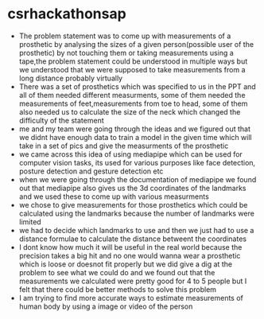 # csrhackathonsap
<ul>
<li>The problem statement was to come up with measurements of a prosthetic by analysing the sizes of a given person(possible user of the prosthetic) by not touching them or taking measurements using a tape,the problem statement could be understood in multiple ways but we understood that we were supposed to take measurements from a long distance probably virtually</li>
  <li>There was a set of prosthetics which was specified to us in the PPT and all of them needed different measurments, some of them needed the measurements of feet,measurements from toe to head, some of them also needed us to calculate the size of the neck which changed the difficulty of the statement</li>
<li>me and my team were going through the ideas and we figured out that we didnt have enough data to train a model in the given time which will take in a set of pics and give the measurments of the prosthetic</li>
<li>we came across this idea of using mediapipe which can be used for computer vision tasks, its used for various purposes like face detection, posture detection and gesture detection etc</li>
<li>when we were going through the documentation of mediapipe we found out that mediapipe also gives us the 3d coordinates of the landmarks and we used these to come up with various measurments</li>
<li> we chose to give measurements for those prosthetics which could be calculated using the landmarks because the number of landmarks were limited</li>
<li> we had to decide which landmarks to use and then we just had to use a distance formulae to calculate the distance betweent the coordinates</li>
<li> I dont know how much it will be useful in the real world because the precision takes a big hit and no one would wanna wear a prosthetic which is loose or doesnot fit properly but we did give a dig at the problem to see what we could do and we found out that the measurements we calculated were pretty good for 4 to 5 people but I felt that there could be better methods to solve this problem</li>
<li> I am trying to find more accurate ways to estimate measurements of human body by using a image or video of the person</li>
</ul>
